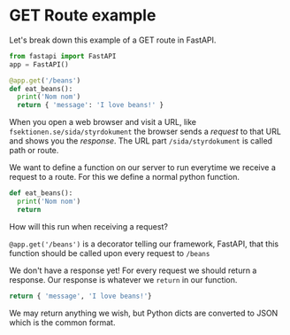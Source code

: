 # GET Route example
Let's break down this example of a GET route in FastAPI.

```py
from fastapi import FastAPI
app = FastAPI()

@app.get('/beans')
def eat_beans():
  print('Nom nom')
  return { 'message': 'I love beans!' }
```

When you open a web browser and visit a URL, like `fsektionen.se/sida/styrdokument` the browser sends a <em>request</em> to that URL and shows you the <em>response</em>. The URL part `/sida/styrdokument` is called path or route.

We want to define a function on our server to run everytime we receive a request to a route. For this we define a normal python function.

```py
def eat_beans():
  print('Nom nom')
  return
```

How will this run when receiving a request? 

`
@app.get('/beans')
` is a decorator telling our framework, FastAPI, that this function should be called upon every request to `/beans`


We don't have a response yet! For every request we should return a response. Our response is whatever we `return` in our function.

```py
return { 'message', 'I love beans!'}
```

We may return anything we wish, but Python dicts are converted to JSON which is the common format.